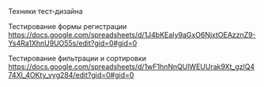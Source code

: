 Техники тест-дизайна

Тестирование формы регистрации
https://docs.google.com/spreadsheets/d/1J4bKEaIy9aGxO6NjxtOEAzznZ9-Ys4Ra1XhnU9UO55s/edit?gid=0#gid=0

Тестирование фильтрации и сортировки
https://docs.google.com/spreadsheets/d/1wF1hnNnQUlWEUUrak9Xt_gzlQ474Xl_4OKty_vyg284/edit?gid=0#gid=0
